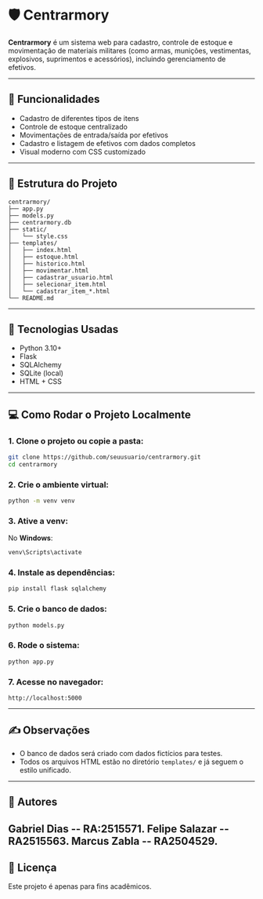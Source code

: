 # 🛡️ Centrarmory

**Centrarmory** é um sistema web para cadastro, controle de estoque e movimentação de materiais militares (como armas, munições, vestimentas, explosivos, suprimentos e acessórios), incluindo gerenciamento de efetivos.

---

## 🚀 Funcionalidades

* Cadastro de diferentes tipos de itens
* Controle de estoque centralizado
* Movimentações de entrada/saída por efetivos
* Cadastro e listagem de efetivos com dados completos
* Visual moderno com CSS customizado

---

## 📁 Estrutura do Projeto

```
centrarmory/
├── app.py                 
├── models.py            
├── centrarmory.db  
├── static/
│   └── style.css      
├── templates/
│   ├── index.html
│   ├── estoque.html
│   ├── historico.html
│   ├── movimentar.html
│   ├── cadastrar_usuario.html
│   ├── selecionar_item.html
│   └── cadastrar_item_*.html 
└── README.md
```

---

## 🧩 Tecnologias Usadas

* Python 3.10+
* Flask
* SQLAlchemy
* SQLite (local)
* HTML + CSS

---

## 💻 Como Rodar o Projeto Localmente

### 1. Clone o projeto ou copie a pasta:

```bash
git clone https://github.com/seuusuario/centrarmory.git
cd centrarmory
```

### 2. Crie o ambiente virtual:

```bash
python -m venv venv
```

### 3. Ative a venv:

No **Windows**:

```bash
venv\Scripts\activate
```

### 4. Instale as dependências:

```bash
pip install flask sqlalchemy
```

### 5. Crie o banco de dados:

```bash
python models.py
```

### 6. Rode o sistema:

```bash
python app.py
```

### 7. Acesse no navegador:

```
http://localhost:5000
```

---

## ✍️ Observações

* O banco de dados será criado com dados fictícios para testes.
* Todos os arquivos HTML estão no diretório `templates/` e já seguem o estilo unificado.

---

## 📌 Autores

Gabriel Dias -- RA:2515571.
Felipe Salazar -- RA2515563.
Marcus Zabla -- RA2504529.
---

## 📄 Licença

Este projeto é apenas para fins acadêmicos.
